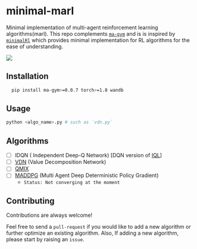# minimal-marl

Minimal implementation of multi-agent reinforcement learning algorithms(marl). This repo
complements [`ma-gym`](https://github.com/koulanurag/ma-gym) and is is inspired
by [`minimalRl`](https://github.com/seungeunrho/minimalRL) which provides minimal implementation for RL algorithms for
the ease of understanding.

[![](https://img.shields.io/badge/-Training%20Results-informational?style=for-the-badge)](https://wandb.ai/koulanurag/minimal-marl/reports/Minimal-Marl--Vmlldzo4MzM2MDc?accessToken=vy6dydemfdvekct02pevp3girjvb0tnt1ou2acb2h0fl478hdjqqu8ydbco6uz38)

## Installation

```bash 
  pip install ma-gym>=0.0.7 torch>=1.8 wandb
```

## Usage

```bash
python <algo_name>.py # such as `vdn.py`
```

## Algorithms

- [ ] IDQN ( Independent Deep-Q
  Network) [DQN version of [IQL](https://web.media.mit.edu/~cynthiab/Readings/tan-MAS-reinfLearn.pdf)]
- [ ] [VDN](https://arxiv.org/abs/1706.05296) (Value Decomposition Network)
- [ ] [QMIX](https://arxiv.org/pdf/1803.11485.pdf)
- [ ] [MADDPG](https://arxiv.org/abs/1706.02275) (Multi Agent Deep Deterministic Policy Gradient)
    - `Status: Not converging at the moment`

## Contributing

Contributions are always welcome!

Feel free to send a `pull-request` if you would like to add a new algorithm or further optimize an existing algorithm.
Also, If adding a new algorithm, please start by raising an `issue`.

